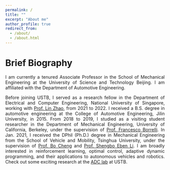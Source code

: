 ```yaml
---
permalink: /
title: ""
excerpt: "About me"
author_profile: true
redirect_from: 
  - /about/
  - /about.html
---
```


Brief Biography
======
<p style="text-align: justify;">I am currently a tenured Associate Professor in the School of Mechanical Engineering at the University of Science and Technology Beijing. I am affiliated with the Department of Automotive Engineering.</p>

<p style="text-align: justify;">Before joining USTB, I served as a research fellow in the Department of Electrical and Computer Engineering, National University of Singapore, working with <a href="https://sites.google.com/view/lzhao">Prof. Lin Zhao</a>, from 2021 to 2022. I received a B.S. degree in automotive engineering at the College of Automotive Engineering, Jilin University, in 2015. From 2018 to 2019, I studied as a visiting student researcher in the Department of Mechanical Engineering, University of California, Berkeley, under the supervision of <a href="https://me.berkeley.edu/people/francesco-borrelli/">Prof. Francesco Borrelli</a>. In Jan. 2021, I received the DPhil (Ph.D.) degree in Mechanical Engineering from the School of Vehicle and Mobility, Tsinghua University, under the supervision of <a href="http://www.idlab-tsinghua.com/thulab/labweb/dpeople.html?8">Prof. Bo Cheng</a> and <a href="http://www.idlab-tsinghua.com/thulab/labweb/dpeople.html?11">Prof. Shengbo Eben Li</a>. I am broadly interested in reinforcement learning, optimal control, adaptive dynamic programming, and their applications to autonomous vehicles and robotics. Check out some exciting research at the <a href="https://adc-laboratory.github.io/">ADC lab</a> at USTB.</p>


